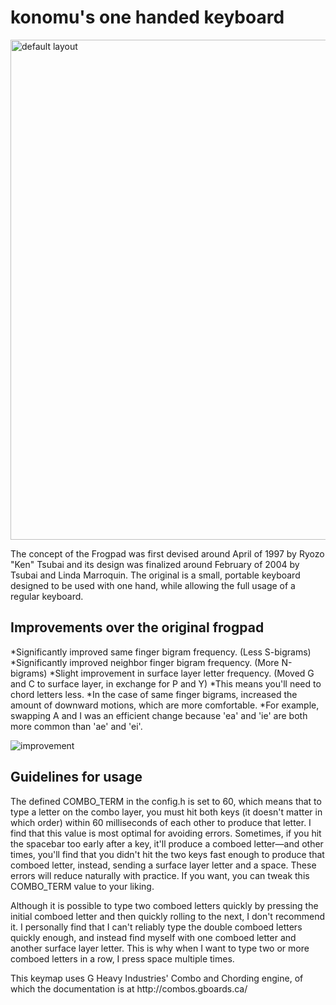 # konomu's one handed keyboard

<img src="https://i.imgur.com/VWQMUk7.png" alt="default layout" width="800">

The concept of the Frogpad was first devised around April of 1997 by 
Ryozo "Ken" Tsubai and its design was finalized around February of 2004 
by Tsubai and Linda Marroquin. The original is a small, portable 
keyboard designed to be used with one hand, while allowing the full 
usage of a regular keyboard.

## Improvements over the original frogpad

*Significantly improved same finger bigram frequency. (Less S-bigrams)
*Significantly improved neighbor finger bigram frequency. (More N-bigrams)
*Slight improvement in surface layer letter frequency. (Moved G and C to surface layer, in exchange for P and Y)
	*This means you'll need to chord letters less.
*In the case of same finger bigrams, increased the amount of downward motions, which are more comfortable.
	*For example, swapping A and I was an efficient change because 'ea' and 'ie' are both more common than 'ae' and 'ei'.

![improvement](https://i.imgur.com/auVktOh.png)

## Guidelines for usage
<p>The defined COMBO_TERM in the config.h is set to 60, which means that to type a letter on the combo layer, you must hit both keys
(it doesn't matter in which order) within 60 milliseconds of each other to produce that letter. I find that this value is most optimal for 
avoiding errors. Sometimes, if you hit the spacebar too early after a key, it'll produce a comboed letter—and other times, you'll find that you
didn't hit the two keys fast enough to produce that comboed letter, instead, sending a surface layer letter and a space. These errors will
reduce naturally with practice. If you want, you can tweak this COMBO_TERM value to your liking.</p>
<p>Although it is possible to type two comboed letters quickly by pressing the initial comboed letter and then quickly rolling to the next, 
I don't recommend it. I personally find that I can't reliably type the double comboed letters quickly enough, and instead find myself with
one comboed letter and another surface layer letter. This is why when I want to type two or more comboed letters in a row, I press 
space multiple times.</p>
<p>This keymap uses G Heavy Industries' Combo and Chording engine, of which the documentation is at http://combos.gboards.ca/</p>
